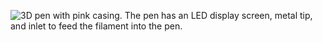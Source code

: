 ﻿![3D pen with pink casing. The pen has an LED display screen, metal tip, and inlet to feed the filament into the pen.](https://m.media-amazon.com/images/I/41-V9tUqaUS._AC_SL1500_.jpg)
